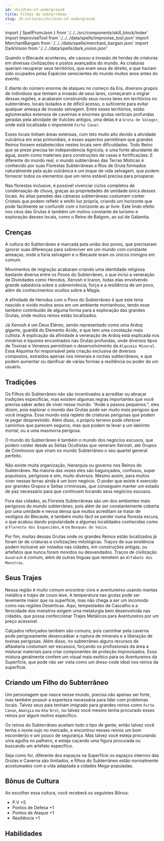 ```yaml
---
id: children-of-underground
title: Filhos do Subterrâneo
slug: /6-cultures/children-of-underground
---
```


import { SpellFromJson } from './../../src/components/skill_block/index'
import ImproviseTool from './../../data/spells/improvise_tool.json'
import MerchantBargain from './../../data/spells/merchant_bargain.json'
import DarkVision from './../../data/spells/dark_vision.json'

Quando o Blecaute aconteceu, ele causou a invasão de hordas de criaturas em diversas civilizações e postos avançados do mundo.
As criaturas queriam recuperar seus territórios, que eram seus de direito, e que haviam sido ocupados pelas Espécies senscientes do mundo muitos anos antes do evento.

E diante do número enorme de ataques no começo da Era, diversos grupos de indivíduos que temiam a invasão de seus lares, começaram a migrar dessas regiões, e acabaram construíndo seus novos lares em territórios no subterrâneo, locais isolados e de difícil acesso, o suficiente para evitar qualquer ameaça de invasão selvagem.
Entre esses territórios, estão aglomerados extensos de cavernas e enormes grutas verticais profundas geradas pela atividade de Vulcões antigos, uma delas é a `Gruta de Valegor`, onde está localizada o imponente `Forte Canar`.

Esses locais tinham áreas extensas, com teto muito alto devido a atividade vulcânica em eras primordiais, e esses aspectos permitiram que grandes Reinos fossem estabelecidos nestes locais sem dificuldades.
Todo Reino que se preze precisa ter independencia Agrícola, e uma fonte abundante de água, assim como materiais para construções de casas e fortificações.
E diferente do mundo real, o mundo subterrâneo das Terras Místicas é conhecido por suas Florestas Subterrâneas e Rios de Gruta formados naturalmente pela ação vulcânica e um toque de vida selvagem, que podem fornecer todos os elementos que um reino estável precisa para prosperar.

Nas florestas inclusive, é possível vivenciar ciclos completos de condensação de chuva, graças as propriedades de umidade única desses locais.
As altas paredes das câmaras subterrâneas costumam conter Cristais que podem refletir e emitir luz própria, criando um horizonte que pode facilmente se confundir com o horizonte ao ar livre. Este lindo efeito nos céus das Grutas é também um motivo constante de turismo e exploração desses locais, como o Reino de Balgom, ao sul de Galamtia.

## Crenças

A cultura do Subterrâneo é marcada pela união dos povos, que precisaram ignorar suas diferenças para sobreviver em um mundo com constante ameaças, onde a fúria selvagem e o Blecaute eram os únicos inimigos em comum.

Movimentos de migração acabaram criando uma identidade religiosa bastante diversa entre os Povos do Subterrâneo, o que inclui a veneração de Divindades como Herodus, Xenosh e Icaron, todas elas envolvendo grande sabedoria sobre a sobrevivência, força e a resiliência de um povo, além de conhecimentos ocultos sobre a Magia.

A afinidade de Herodus com o Povo do Subterrâneo é que este teria nascido e vivido muitos anos em um ambiente montanhoso, tendo esse também contribuído de alguma forma para a exploração das grandes Grutas, onde muitos reinos estão localizados.

Já Xenosh é um Deus Etéreo, sendo representado como uma Ardoq gigante, guardiã do Elemento Ácido, e que tem uma conotação mais cultista. A explicação da afinidade à veneração de Ardoq está explicada nos minérios e liquores encontrados nas Grutas profundas, onde diversos tipos de Toxinas e Venenos permitiram o desenvolvimento da `Alquimia Mineral`.
Essa Alquimia foi responsável pela criação exclusiva de diversos compostos, extraídos apenas nos minerais e rochas subterrâneos, e que podem aumentar ou danificar de várias formas a resiliência ou poder de um usuário.

## Tradições

Os Filhos do Subterrâneo não são incentivados a acreditar ou abraçar tradições específicas, mas existem algumas regras importantes que você precisa saber antes de viver nesse mundo.
"Ande a passos pequenos.", eles dizem, pois explorar o mundo das Grutas pode ser muito mais perigoso que você imagina. Esse mundo está repleto de criaturas perigosas que podem te pegar desprevinido. Além disso, o próprio terreno pode oferecer caminhos que parecem seguros, mas que podem te levar a um labirinto mortal, ou a uma masmorra perigosa.

O mundo do Subterrâneo é também o mundo dos negócios escusos, que podem conter desde as Seitas Ocultistas que veneram Xenosh, até Grupos de Criminosos que viram no mundo Subterrâneo o seu quartel general perfeito.

Não existe muita organização, hierarquia ou governo nos Reinos do Subterrâneo. Na maioria das vezes eles são bagunçados, confusos, super populosos, perigosos e sim, muito diversos. Mesmo assim, para muitos viver nessas terras ainda é um bom negócio.
O poder que existe é exercido por grandes Grupos e Seitas criminosas, que conseguem manter um estado de paz necessário para que continuem tocando seus negócios escusos.

Fora das cidades, as Floresta Subterrâneas são um dos ambientes mais perigosos do mundo subterrâneo, pois além de ser constantemente coberta por uma umidade e nevoa densa que muitos acreditam se tratar de vestigios do Blecaute, é também muito fácil se perder numa floresta escura, o que acabou dando popularidade a algumas localidades conhecidas como a `Floresta dos Esquecidos`, e os `Bosques do Vazio`.

Por fim, muitas dessas Grutas onde os grandes Reinos estão localizados já foram lar de criaturas e civilizações mitológicas. Traços de sua existência podem inclusive ser notados nas cidades, em construções antigas, ou artefatos que nunca foram movidos ou desvendados.
Traços de civilização `Guudrash` é comum, além de outras linguas que remetem ao `Alfabeto dos Monstros`.

## Seus Trajes

Nessa região é muito comum encontrar civis e aventureiros usando mantas metálica e trajes de couro leve. A temperatura nas grutas pode ser levemente maior que na superfície, mas não chega a ser um incomodo como nas regiões Desérticas.
Aqui, tempestades de Cascalho e a ferocidade dos monstros exigem uma metalurgia bem desenvolvida nas cidades, que possa confeccionar Trajes Metálicos para Aventureiros por um preço acessível.

Calçados reforçados também são comuns, pois caminhar pela caverna pode perigosamente desencadear a ruptura de minerais e a liberação de toxinas perigosas. Além disso, no subterrâneo alguns recursos de alfaiataria costumam ser escassos, forçando os profissionais da área a misturar materiais para criar componentes de proteção improvisados. Essa mistura geralmente confere um visual mais exótico para os Aventureiros da Superfície, que pode não ser vista como um dress-code ideal nos reinos da superfície.

## Criando um Filho do Subterrâneo

Um personagem que nasce nesse mundo, precisa não apenas ser forte, mas também possuir a esperteza necessária para lidar com problemas locais.
Talvez seus pais tenham imigrado para grandes reinos como `Forte Canan`, `Amalgia` ou `Kha'Drol`, ou talvez você mesmo tenha procurado esses reinos por algum motivo específico.

Os reinos do Subterrâneo aceitam todo o tipo de gente, então talvez você tenha o nome sujo no mercado, e encontrou nesses reinos um bom esconderijo e um pouco de segurança.
Mas talvez você esteja procurando uma agulha no palheiro, e esteja caçando uma figura procurada ou buscando um artefato específico.

Seja como for, diferente dos espaços na Superfície os espaços internos das Grutas e Caverna são limitados, e filhos do Subterrâneo estão normalmente acostumados com a vida adaptada a cidades Mega-populadas.

## Bônus de Cultura

Ao escolher essa cultura, você receberá os seguintes Bônus:

- P.V +5
- Pontos de Defesa +1
- Pontos de Ataque +1
- Resiliência +1

## Habilidades

<SpellFromJson spellData={ImproviseTool} />
<SpellFromJson spellData={MerchantBargain} />
<SpellFromJson spellData={DarkVision} />
